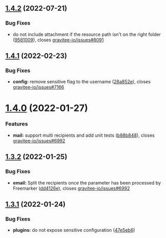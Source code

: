 ## [1.4.2](https://github.com/gravitee-io/gravitee-notifier-email/compare/1.4.1...1.4.2) (2022-07-21)


### Bug Fixes

* do not include attachment if the resource path isn't on the right folder ([9581009](https://github.com/gravitee-io/gravitee-notifier-email/commit/9581009355be1741cd955a2f9ff78028f7fc4207)), closes [gravitee-io/issues#8091](https://github.com/gravitee-io/issues/issues/8091)

## [1.4.1](https://github.com/gravitee-io/gravitee-notifier-email/compare/1.4.0...1.4.1) (2022-02-23)


### Bug Fixes

* **config:** remove sensitive flag to the username ([28a852e](https://github.com/gravitee-io/gravitee-notifier-email/commit/28a852eeeb8ac920085e0ae8bdfb34ab32aebf73)), closes [gravitee-io/issues#7166](https://github.com/gravitee-io/issues/issues/7166)

# [1.4.0](https://github.com/gravitee-io/gravitee-notifier-email/compare/1.3.2...1.4.0) (2022-01-27)


### Features

* **mail:** support multi recipients and add unit tests ([b88b848](https://github.com/gravitee-io/gravitee-notifier-email/commit/b88b8487f9992fabc6c465f959de4db1a3174e4e)), closes [gravitee-io/issues#6992](https://github.com/gravitee-io/issues/issues/6992)

## [1.3.2](https://github.com/gravitee-io/gravitee-notifier-email/compare/1.3.1...1.3.2) (2022-01-25)


### Bug Fixes

* **email:** Split the recipients once the parameter has been processed by Freemarker ([dd4126e](https://github.com/gravitee-io/gravitee-notifier-email/commit/dd4126e0327dc0cd06880d55ce5bc579301ca74e)), closes [gravitee-io/issues#6992](https://github.com/gravitee-io/issues/issues/6992)

## [1.3.1](https://github.com/gravitee-io/gravitee-notifier-email/compare/1.3.0...1.3.1) (2022-01-24)


### Bug Fixes

* **plugins:** do not expose sensitive configuration ([47e5eb6](https://github.com/gravitee-io/gravitee-notifier-email/commit/47e5eb6606d6dfaa5bcede12c638d81d8615602a))
